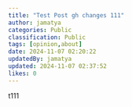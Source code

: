 ```yaml
---
title: "Test Post gh changes 111"
author: jamatya
categories: Public
classification: Public
tags: [opinion,about]
date: 2024-11-07 02:20:22 
updatedBy: jamatya
updated: 2024-11-07 02:37:52 
likes: 0
---
```


t111